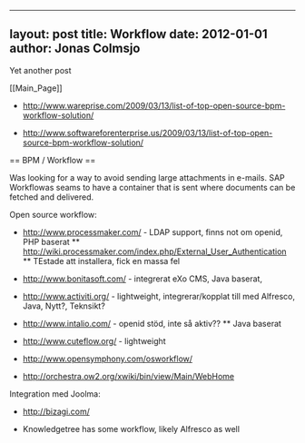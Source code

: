 
---
layout: post
title: Workflow
date: 2012-01-01
author: Jonas Colmsjo
---

Yet another post





[[Main_Page]]


* http://www.wareprise.com/2009/03/13/list-of-top-open-source-bpm-workflow-solution/

* http://www.softwareforenterprise.us/2009/03/13/list-of-top-open-source-bpm-workflow-solution/


== BPM / Workflow ==

Was looking for a way to avoid sending large attachments in e-mails. SAP Workflowas seams to have a container that is sent where documents can be fetched and delivered.


Open source workflow:
* http://www.processmaker.com/ - LDAP support, finns not om openid, PHP baserat
** http://wiki.processmaker.com/index.php/External_User_Authentication
** TEstade att installera, fick en massa fel
* http://www.bonitasoft.com/ - integrerat eXo CMS, Java baserat,
* http://www.activiti.org/ - lightweight, integrerar/kopplat till med Alfresco, Java, Nytt?, Teknsikt?
* http://www.intalio.com/ - openid stöd, inte så aktiv??
** Java baserat
* http://www.cuteflow.org/ - lightweight


* http://www.opensymphony.com/osworkflow/
* http://orchestra.ow2.org/xwiki/bin/view/Main/WebHome


Integration med Joolma:
* http://bizagi.com/



* Knowledgetree has some workflow, likely Alfresco as well

